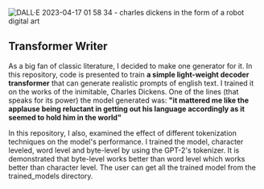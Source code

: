 ![DALL·E 2023-04-17 01 58 34 - charles dickens in the form of a robot digital art](https://user-images.githubusercontent.com/97404986/232341961-a16184d2-ba26-40d5-be51-516d5c9f8a9a.png)

## Transformer Writer
As a big fan of classic literature, I decided to make one generator for it.
In this repository, code is presented to train **a simple light-weight decoder transformer** that can generate realistic prompts of english text.
I trained it on the works of the inimitable, Charles Dickens. One of the lines (that speaks for its power) the model generated was:
       __"it mattered me like the applause being reluctant in getting out his language accordingly as it seemed to hold him in the world"__

In this repository, I also, examined the effect of different tokenization techniques on the model's performance.
I trained the model, character leveled, word level and byte-level by using the GPT-2's tokenizer.
It is demonstrated that byte-level works better than word level which works better than character level.
The user can get all the trained model from the trained_models directory.

